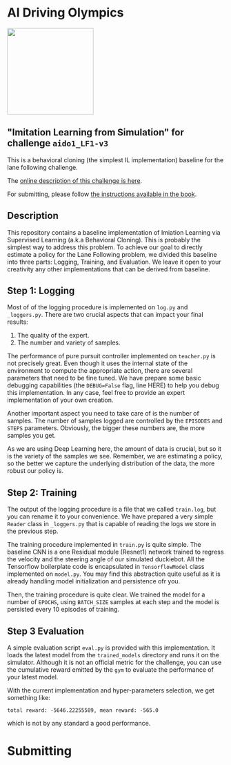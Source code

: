 # AI Driving Olympics

<a href="http://aido.duckietown.org"><img width="200" src="https://www.duckietown.org/wp-content/uploads/2018/07/AIDO-768x512.png"/></a>


## "Imitation Learning from Simulation" for challenge `aido1_LF1-v3`

This is a behavioral cloning (the simplest IL implementation) baseline for the lane following challenge.

The [online description of this challenge is here][online].

For submitting, please follow [the instructions available in the book][book].

[book]: http://docs.duckietown.org/DT18/AIDO/out/

[online]: https://challenges.duckietown.org/v3/humans/challenges/aido1_LF1-v3

## Description

This repository contains a baseline implementation of Imiation Learning via Supervised Learning (a.k.a Behavioral Cloning).
This is probably the simplest way to address this problem.
To achieve our goal to directly estimate a policy for the Lane Following problem, we divided this baseline into three parts:
Logging, Training, and Evaluation.
We leave it open to your creativity any other implementations that can be derived from baseline.

## Step 1: Logging

Most of of the logging procedure is implemented on `log.py` and `_loggers.py`.
There are two crucial aspects that can impact your final results:

1. The quality of the expert.
2. The number and variety of samples.

The performance of pure pursuit controller implemented on `teacher.py` is not precisely great.
Even though it uses the internal state of the environment to compute the appropriate action, there are several parameters that need to be fine tuned.
We have prepare some basic debugging capabilities (the `DEBUG=False` flag, line HERE) to help you debug this implementation.
In any case, feel free to provide an expert implementation of your own creation.

Another important aspect you need to take care of is the number of samples.
The number of samples logged are controlled by the `EPISODES` and `STEPS` parameters.
Obviously, the bigger these numbers are, the more samples you get.

As we are using Deep Learning here, the amount of data is crucial, but so it is the variety of the samples we see.
Remember, we are estimating a policy, so the better we capture the underlying distribution of the data, the more robust our policy is.


## Step 2: Training

The output of the logging procedure is a file that we called `train.log`, but you can rename it to your convenience.
We have prepared a very simple `Reader` class in `_loggers.py` that is capable of reading the logs we store in the previous step.

The training procedure implemented in `train.py` is quite simple.
The baseline CNN is a one Residual module (Resnet1) network trained to regress the velocity and the steering angle of our simulated duckiebot.
All the Tensorflow boilerplate code is encapsulated in `TensorflowModel` class implemented on `model.py`.
You may find this abstraction quite useful as it is already handling model initialization and persistence ofr you.

Then, the training procedure is quite clear.
We trained the model for a number of `EPOCHS`, using `BATCH_SIZE` samples at each step and the model is persisted every 10 episodes of training.


## Step 3 Evaluation
A simple evaluation script `eval.py` is provided with this implementation.
It loads the latest model from the `trained_models` directory and runs it on the simulator.
Although it is not an official metric for the challenge, you can use the cumulative reward emitted by the `gym` to evaluate the performance of your latest model.

With the current implementation and hyper-parameters selection, we get something like:

```
total reward: -5646.22255589, mean reward: -565.0
```

which is not by any standard a good performance.

# Submitting


